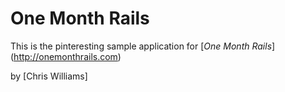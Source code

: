 # One Month Rails

This is the pinteresting sample application for
[*One Month Rails*] (http://onemonthrails.com)

by [Chris Williams]